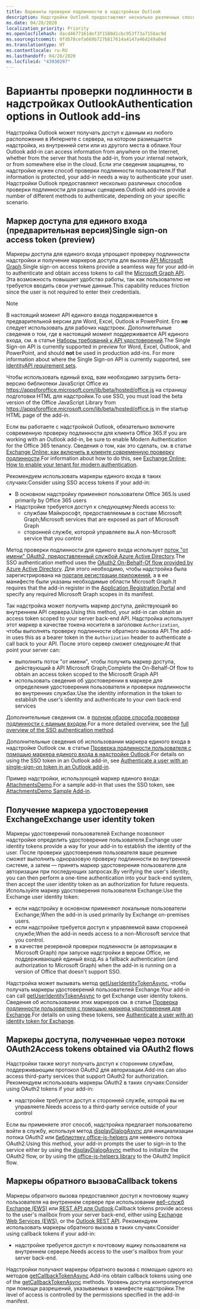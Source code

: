 ```yaml
---
title: Варианты проверки подлинности в надстройках Outlook
description: Надстройки Outlook предоставляют несколько различных способов проверки подлинности для разных сценариев.
ms.date: 04/28/2020
localization_priority: Priority
ms.openlocfilehash: dacd4677161def3f1580d1cbc953f73a7158ac9d
ms.sourcegitcommit: 0fdb78cefa669b727b817614a4147a46d249a0ed
ms.translationtype: HT
ms.contentlocale: ru-RU
ms.lasthandoff: 04/28/2020
ms.locfileid: "43930297"
---
```

# <a name="authentication-options-in-outlook-add-ins"></a><span data-ttu-id="81797-103">Варианты проверки подлинности в надстройках Outlook</span><span class="sxs-lookup"><span data-stu-id="81797-103">Authentication options in Outlook add-ins</span></span>

<span data-ttu-id="81797-104">Надстройка Outlook может получать доступ к данным из любого расположения в Интернете с сервера, на котором размещается надстройка, из внутренней сети или из другого места в облаке.</span><span class="sxs-lookup"><span data-stu-id="81797-104">Your Outlook add-in can access information from anywhere on the Internet, whether from the server that hosts the add-in, from your internal network, or from somewhere else in the cloud.</span></span> <span data-ttu-id="81797-105">Если эти сведения защищены, то надстройке нужен способ проверки подлинности пользователя.</span><span class="sxs-lookup"><span data-stu-id="81797-105">If that information is protected, your add-in needs a way to authenticate your user.</span></span> <span data-ttu-id="81797-106">Надстройки Outlook предоставляют несколько различных способов проверки подлинности для разных сценариев.</span><span class="sxs-lookup"><span data-stu-id="81797-106">Outlook add-ins provide a number of different methods to authenticate, depending on your specific scenario.</span></span>

## <a name="single-sign-on-access-token-preview"></a><span data-ttu-id="81797-107">Маркер доступа для единого входа (предварительная версия)</span><span class="sxs-lookup"><span data-stu-id="81797-107">Single sign-on access token (preview)</span></span>

<span data-ttu-id="81797-108">Маркеры доступа для единого входа упрощают проверку подлинности надстройки и получение маркеров доступа для вызова [API Microsoft Graph](/graph/overview).</span><span class="sxs-lookup"><span data-stu-id="81797-108">Single sign-on access tokens provide a seamless way for your add-in to authenticate and obtain access tokens to call the [Microsoft Graph API](/graph/overview).</span></span> <span data-ttu-id="81797-109">Эта возможность повышает удобство работы, так как пользователю не требуется вводить свои учетные данные.</span><span class="sxs-lookup"><span data-stu-id="81797-109">This capability reduces friction since the user is not required to enter their credentials.</span></span>

> [!NOTE]
> <span data-ttu-id="81797-110">В настоящий момент API единого входа поддерживается в предварительной версии для Word, Excel, Outlook и PowerPoint. Его **не** следует использовать для рабочих надстроек. Дополнительные сведения о том, где в настоящий момент поддерживается API единого входа, см. в статье [Наборы требований к API удостоверений](../reference/requirement-sets/identity-api-requirement-sets.md).</span><span class="sxs-lookup"><span data-stu-id="81797-110">The Single Sign-on API is currently supported in preview for Word, Excel, Outlook, and PowerPoint, and should **not** be used in production add-ins. For more information about where the Single Sign-on API is currently supported, see [IdentityAPI requirement sets](../reference/requirement-sets/identity-api-requirement-sets.md).</span></span>
>
> <span data-ttu-id="81797-111">Чтобы использовать единый вход, вам необходимо загрузить бета-версию библиотеки JavaScript Office из https://appsforoffice.microsoft.com/lib/beta/hosted/office.js на страницу подготовки HTML для надстройки.</span><span class="sxs-lookup"><span data-stu-id="81797-111">To use SSO, you must load the beta version of the Office JavaScript Library from https://appsforoffice.microsoft.com/lib/beta/hosted/office.js in the startup HTML page of the add-in.</span></span>
>
> <span data-ttu-id="81797-112">Если вы работаете с надстройкой Outlook, обязательно включите современную проверку подлинности для клиента Office 365.</span><span class="sxs-lookup"><span data-stu-id="81797-112">If you are working with an Outlook add-in, be sure to enable Modern Authentication for the Office 365 tenancy.</span></span> <span data-ttu-id="81797-113">Сведения о том, как это сделать, см. в статье [Exchange Online: как включить в клиенте современную проверку подлинности](https://social.technet.microsoft.com/wiki/contents/articles/32711.exchange-online-how-to-enable-your-tenant-for-modern-authentication.aspx).</span><span class="sxs-lookup"><span data-stu-id="81797-113">For information about how to do this, see [Exchange Online: How to enable your tenant for modern authentication](https://social.technet.microsoft.com/wiki/contents/articles/32711.exchange-online-how-to-enable-your-tenant-for-modern-authentication.aspx).</span></span>

<span data-ttu-id="81797-114">Рекомендуем использовать маркеры единого входа в таких случаях:</span><span class="sxs-lookup"><span data-stu-id="81797-114">Consider using SSO access tokens if your add-in:</span></span>

- <span data-ttu-id="81797-115">В основном надстройку применяют пользователи Office 365.</span><span class="sxs-lookup"><span data-stu-id="81797-115">Is used primarily by Office 365 users</span></span>
- <span data-ttu-id="81797-116">Надстройке требуется доступ к следующему:</span><span class="sxs-lookup"><span data-stu-id="81797-116">Needs access to:</span></span>
  - <span data-ttu-id="81797-117">службам Майкрософт, предоставляемым в составе Microsoft Graph;</span><span class="sxs-lookup"><span data-stu-id="81797-117">Microsoft services that are exposed as part of Microsoft Graph</span></span>
  - <span data-ttu-id="81797-118">сторонней службе, которой управляете вы.</span><span class="sxs-lookup"><span data-stu-id="81797-118">A non-Microsoft service that you control</span></span>

<span data-ttu-id="81797-119">Метод проверки подлинности для единого входа использует [поток "от имени" OAuth2, предоставленный службой Azure Active Directory](/azure/active-directory/develop/active-directory-v2-protocols-oauth-on-behalf-of).</span><span class="sxs-lookup"><span data-stu-id="81797-119">The SSO authentication method uses the [OAuth2 On-Behalf-Of flow provided by Azure Active Directory](/azure/active-directory/develop/active-directory-v2-protocols-oauth-on-behalf-of).</span></span> <span data-ttu-id="81797-120">Для этого необходимо, чтобы надстройка была зарегистрирована на [портале регистрации приложений](https://apps.dev.microsoft.com/), а в ее манифесте были указаны необходимые области Microsoft Graph.</span><span class="sxs-lookup"><span data-stu-id="81797-120">It requires that the add-in register in the [Application Registration Portal](https://apps.dev.microsoft.com/) and specify any required Microsoft Graph scopes in its manifest.</span></span>

<span data-ttu-id="81797-121">Так надстройка может получить маркер доступа, действующий во внутреннем API сервера.</span><span class="sxs-lookup"><span data-stu-id="81797-121">Using this method, your add-in can obtain an access token scoped to your server back-end API.</span></span> <span data-ttu-id="81797-122">Надстройка использует этот маркер в качестве токена носителя в заголовке `Authorization`, чтобы выполнять проверку подлинности обратного вызова API.</span><span class="sxs-lookup"><span data-stu-id="81797-122">The add-in uses this as a bearer token in the `Authorization` header to authenticate a call back to your API.</span></span> <span data-ttu-id="81797-123">После этого сервер сможет следующее:</span><span class="sxs-lookup"><span data-stu-id="81797-123">At that point your server can:</span></span>

- <span data-ttu-id="81797-124">выполнить поток "от имени", чтобы получить маркер доступа, действующий в API Microsoft Graph;</span><span class="sxs-lookup"><span data-stu-id="81797-124">Complete the On-Behalf-Of flow to obtain an access token scoped to the Microsoft Graph API</span></span>
- <span data-ttu-id="81797-125">использовать сведения об удостоверении в маркере для определения удостоверения пользователя и проверки подлинности во внутренних службах.</span><span class="sxs-lookup"><span data-stu-id="81797-125">Use the identity information in the token to establish the user's identity and authenticate to your own back-end services</span></span>

<span data-ttu-id="81797-126">Дополнительные сведения см. в [полном обзоре способа проверки подлинности с единым входом](../develop/sso-in-office-add-ins.md).</span><span class="sxs-lookup"><span data-stu-id="81797-126">For a more detailed overview, see the [full overview of the SSO authentication method](../develop/sso-in-office-add-ins.md).</span></span>

<span data-ttu-id="81797-127">Дополнительные сведения об использовании маркера единого входа в надстройке Outlook см. в статье [Проверка подлинности пользователя с помощью маркера единого входа в надстройке Outlook](authenticate-a-user-with-an-sso-token.md).</span><span class="sxs-lookup"><span data-stu-id="81797-127">For details on using the SSO token in an Outlook add-in, see [Authenticate a user with an single-sign-on token in an Outlook add-in](authenticate-a-user-with-an-sso-token.md).</span></span>

<span data-ttu-id="81797-128">Пример надстройки, использующей маркер единого входа: [AttachmentsDemo](https://github.com/OfficeDev/outlook-add-in-attachments-demo).</span><span class="sxs-lookup"><span data-stu-id="81797-128">For a sample add-in that uses the SSO token, see [AttachmentsDemo Sample Add-in](https://github.com/OfficeDev/outlook-add-in-attachments-demo).</span></span>

## <a name="exchange-user-identity-token"></a><span data-ttu-id="81797-129">Получение маркера удостоверения Exchange</span><span class="sxs-lookup"><span data-stu-id="81797-129">Exchange user identity token</span></span>

<span data-ttu-id="81797-130">Маркеры удостоверений пользователей Exchange позволяют надстройке определить удостоверение пользователя.</span><span class="sxs-lookup"><span data-stu-id="81797-130">Exchange user identity tokens provide a way for your add-in to establish the identity of the user.</span></span> <span data-ttu-id="81797-131">После проверки удостоверения пользователя ваше решение сможет выполнить одноразовую проверку подлинности во внутренней системе, а затем — принять маркер удостоверения пользователя для авторизации при последующих запросах.</span><span class="sxs-lookup"><span data-stu-id="81797-131">By verifying the user's identity, you can then perform a one-time authentication into your back-end system, then accept the user identity token as an authorization for future requests.</span></span> <span data-ttu-id="81797-132">Используйте маркер удостоверения пользователя Exchange:</span><span class="sxs-lookup"><span data-stu-id="81797-132">Use the Exchange user identity token:</span></span>

- <span data-ttu-id="81797-133">если надстройку в основном применяют локальные пользователи Exchange;</span><span class="sxs-lookup"><span data-stu-id="81797-133">When the add-in is used primarily by Exchange on-premises users.</span></span>
- <span data-ttu-id="81797-134">если надстройке требуется доступ к управляемой вами сторонней службе;</span><span class="sxs-lookup"><span data-stu-id="81797-134">When the add-in needs access to a non-Microsoft service that you control.</span></span>
- <span data-ttu-id="81797-135">в качестве резервной проверки подлинности (и авторизации в Microsoft Graph) при запуске надстройки в версии Office, не поддерживающей единый вход.</span><span class="sxs-lookup"><span data-stu-id="81797-135">As a fallback authentication (and authorization to Microsoft Graph) when the add-in is running on a version of Office that doesn't support SSO.</span></span>

<span data-ttu-id="81797-136">Надстройка может вызывать метод [getUserIdentityTokenAsync](/javascript/api/outlook/office.mailbox#getuseridentitytokenasync-callback--usercontext-), чтобы получать маркеры удостоверений пользователей Exchange.</span><span class="sxs-lookup"><span data-stu-id="81797-136">Your add-in can call [getUserIdentityTokenAsync](/javascript/api/outlook/office.mailbox#getuseridentitytokenasync-callback--usercontext-) to get Exchange user identity tokens.</span></span> <span data-ttu-id="81797-137">Сведения об использовании этих маркеров см. в статье [Проверка подлинности пользователя с помощью маркера удостоверения для Exchange](authenticate-a-user-with-an-identity-token.md).</span><span class="sxs-lookup"><span data-stu-id="81797-137">For details on using these tokens, see [Authenticate a user with an identity token for Exchange](authenticate-a-user-with-an-identity-token.md).</span></span>

## <a name="access-tokens-obtained-via-oauth2-flows"></a><span data-ttu-id="81797-138">Маркеры доступа, полученные через потоки OAuth2</span><span class="sxs-lookup"><span data-stu-id="81797-138">Access tokens obtained via OAuth2 flows</span></span>

<span data-ttu-id="81797-139">Надстройки также могут получать доступ к сторонним службам, поддерживающим протокол OAuth2 для авторизации.</span><span class="sxs-lookup"><span data-stu-id="81797-139">Add-ins can also access third-party services that support OAuth2 for authorization.</span></span> <span data-ttu-id="81797-140">Рекомендуем использовать маркеры OAuth2 в таких случаях:</span><span class="sxs-lookup"><span data-stu-id="81797-140">Consider using OAuth2 tokens if your add-in:</span></span>

- <span data-ttu-id="81797-141">надстройке требуется доступ к сторонней службе, которой вы не управляете.</span><span class="sxs-lookup"><span data-stu-id="81797-141">Needs access to a third-party service outside of your control</span></span>

<span data-ttu-id="81797-142">Если вы применяете этот способ, надстройка предлагает пользователю войти в службу, используя метод [displayDialogAsync](/javascript/api/office/office.ui#displaydialogasync-startaddress--options--callback-) для инициализации потока OAuth2 или [библиотеку office-js-helpers](https://github.com/OfficeDev/office-js-helpers) для неявного потока OAuth2.</span><span class="sxs-lookup"><span data-stu-id="81797-142">Using this method, your add-in prompts the user to sign-in to the service either by using the [displayDialogAsync](/javascript/api/office/office.ui#displaydialogasync-startaddress--options--callback-) method to initialize the OAuth2 flow, or by using the [office-js-helpers library](https://github.com/OfficeDev/office-js-helpers) to the OAuth2 Implicit flow.</span></span>

## <a name="callback-tokens"></a><span data-ttu-id="81797-143">Маркеры обратного вызова</span><span class="sxs-lookup"><span data-stu-id="81797-143">Callback tokens</span></span>

<span data-ttu-id="81797-144">Маркеры обратного вызова предоставляют доступ к почтовому ящику пользователя на внутреннем сервере при использовании [веб-служб Exchange (EWS)](/exchange/client-developer/exchange-web-services/explore-the-ews-managed-api-ews-and-web-services-in-exchange) или [REST API для Outlook](/previous-versions/office/office-365-api/api/version-2.0/use-outlook-rest-api).</span><span class="sxs-lookup"><span data-stu-id="81797-144">Callback tokens provide access to the user's mailbox from your server back-end, either using [Exchange Web Services (EWS)](/exchange/client-developer/exchange-web-services/explore-the-ews-managed-api-ews-and-web-services-in-exchange), or the [Outlook REST API](/previous-versions/office/office-365-api/api/version-2.0/use-outlook-rest-api).</span></span> <span data-ttu-id="81797-145">Рекомендуем использовать маркеры обратного вызова в таких случаях:</span><span class="sxs-lookup"><span data-stu-id="81797-145">Consider using callback tokens if your add-in:</span></span>

- <span data-ttu-id="81797-146">надстройке требуется доступ к почтовому ящику пользователя на внутреннем сервере.</span><span class="sxs-lookup"><span data-stu-id="81797-146">Needs access to the user's mailbox from your server back-end.</span></span>

<span data-ttu-id="81797-147">Надстройки получают маркеры обратного вызова с помощью одного из методов [getCallbackTokenAsync](../reference/objectmodel/preview-requirement-set/office.context.mailbox.md#methods).</span><span class="sxs-lookup"><span data-stu-id="81797-147">Add-ins obtain callback tokens using one of the [getCallbackTokenAsync](../reference/objectmodel/preview-requirement-set/office.context.mailbox.md#methods) methods.</span></span> <span data-ttu-id="81797-148">Уровень доступа контролируется при помощи разрешений, указываемых в манифесте надстройки.</span><span class="sxs-lookup"><span data-stu-id="81797-148">The level of access is controlled by the permissions specified in the add-in manifest.</span></span>
